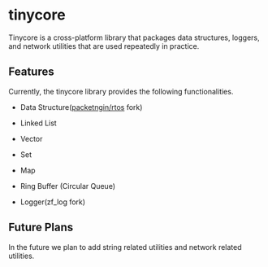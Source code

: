 # tinycore

Tinycore is a cross-platform library that packages data structures, loggers, and network utilities that are used repeatedly in practice.

## Features
Currently, the tinycore library provides the following functionalities.

- Data Structure([packetngin/rtos](https://github.com/packetngin/rtos/tree/master/) fork)
 - Linked List
 - Vector
 - Set
 - Map
 - Ring Buffer (Circular Queue)
 
- Logger(zf_log fork)


## Future Plans
In the future we plan to add string related utilities and network related utilities.
